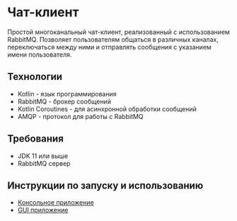 # Чат-клиент

Простой многоканальный чат-клиент, реализованный с использованием RabbitMQ. Позволяет пользователям общаться в различных каналах, переключаться между ними и отправлять сообщения с указанием имени пользователя.

## Технологии

- Kotlin - язык программирования
- RabbitMQ - брокер сообщений
- Kotlin Coroutines - для асинхронной обработки сообщений
- AMQP - протокол для работы с RabbitMQ

## Требования

- JDK 11 или выше
- RabbitMQ сервер

## Инструкции по запуску и использованию
- [Консольное приложение](/app/README.md)
- [GUI приложение](/gui-client/README.md)